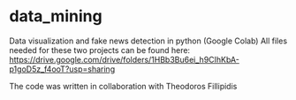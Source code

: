 # data_mining
Data visualization and fake news detection in python (Google Colab)
All files needed for these two projects can be found here: https://drive.google.com/drive/folders/1HBb3Bu6ei_h9CIhKbA-p1goD5z_f4ooT?usp=sharing

The code was written in collaboration with Theodoros Fillipidis
